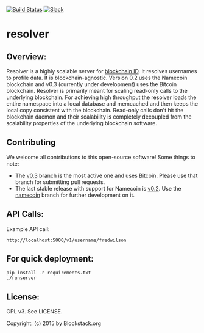 [![Build Status](https://travis-ci.org/blockstack/resolver.svg?branch=master)](https://travis-ci.org/namesystem/resolver)
[![Slack](http://slack.blockstack.org/badge.svg)](http://slack.blockstack.org/)

resolver
=======

## Overview:

Resolver is a highly scalable server for [blockchain ID](https://github.com/blockstack/blockstack/wiki/Blockchain-ID). It resolves usernames to profile data. It is blockchain-agnostic. Version 0.2 uses the Namecoin blockchain and v0.3 (currently under development) uses the Bitcoin blockchain. Resolver is primarily meant for scaling read-only calls to the underlying blockchain. For achieving high throughput the resolver loads the entire namespace into a local database and memcached and then keeps the local copy consistent with the blockchain. Read-only calls don't hit the blockchain daemon and their scalability is completely decoupled from the scalability properties of the underlying blockchain software.

## Contributing 

We welcome all contributions to this open-source software! Some things to note: 

* The [v0.3](https://github.com/blockstack/resolver/tree/v0.3) branch is the most active one and uses Bitcoin. Please use that branch for submitting pull requests.
* The last stable release with support for Namecoin is [v0.2](https://github.com/blockstack/resolver/releases/tag/v0.2). Use the [namecoin](https://github.com/blockstack/resolver/tree/namecoin) branch for further development on it. 

## API Calls:

Example API call:

```
http://localhost:5000/v1/username/fredwilson
```

## For quick deployment:

```
pip install -r requirements.txt
./runserver
```

## License:

GPL v3. See LICENSE.

Copyright: (c) 2015 by Blockstack.org
